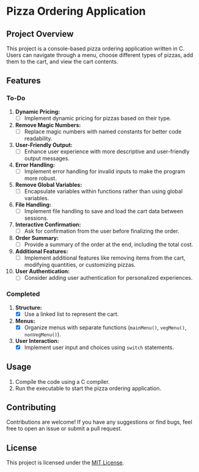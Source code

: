 # Pizza Ordering Application

## Project Overview

This project is a console-based pizza ordering application written in C. Users can navigate through a menu, choose different types of pizzas, add them to the cart, and view the cart contents.

## Features

### To-Do

1. **Dynamic Pricing:**
   - [ ] Implement dynamic pricing for pizzas based on their type.

2. **Remove Magic Numbers:**
   - [ ] Replace magic numbers with named constants for better code readability.

3. **User-Friendly Output:**
   - [ ] Enhance user experience with more descriptive and user-friendly output messages.

4. **Error Handling:**
   - [ ] Implement error handling for invalid inputs to make the program more robust.

5. **Remove Global Variables:**
   - [ ] Encapsulate variables within functions rather than using global variables.

6. **File Handling:**
   - [ ] Implement file handling to save and load the cart data between sessions.

7. **Interactive Confirmation:**
   - [ ] Ask for confirmation from the user before finalizing the order.

8. **Order Summary:**
   - [ ] Provide a summary of the order at the end, including the total cost.

9. **Additional Features:**
   - [ ] Implement additional features like removing items from the cart, modifying quantities, or customizing pizzas.

10. **User Authentication:**
    - [ ] Consider adding user authentication for personalized experiences.

### Completed

1. **Structure:**
   - [x] Use a linked list to represent the cart.

2. **Menus:**
   - [x] Organize menus with separate functions (`mainMenu()`, `vegMenu()`, `nonVegMenu()`).

3. **User Interaction:**
   - [x] Implement user input and choices using `switch` statements.

## Usage

1. Compile the code using a C compiler.
2. Run the executable to start the pizza ordering application.

## Contributing

Contributions are welcome! If you have any suggestions or find bugs, feel free to open an issue or submit a pull request.

## License

This project is licensed under the [MIT License](LICENSE).
